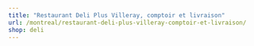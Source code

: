 ```yaml
---
title: "Restaurant Deli Plus Villeray, comptoir et livraison"
url: /montreal/restaurant-deli-plus-villeray-comptoir-et-livraison/
shop: deli
---
```

